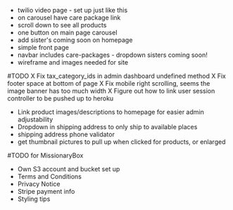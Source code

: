 - twilio video page - set up just like this
- on carousel have care package link
- scroll down to see all products
- one button on main page carousel
- add sister's coming soon on homepage
- simple front page
- navbar includes care-packages - dropdown sisters coming soon!
- wireframe and images needed for site

#TODO
X Fix tax_category_ids in admin dashboard undefined method
X Fix footer space at bottom of page
X Fix mobile right scrolling, seems the image banner has too much width
X Figure out how to link user session controller to be pushed up to heroku
- Link product images/descriptions to homepage for easier admin adjustability
- Dropdown in shipping address to only ship to available places
- shipping address phone validator
- get thumbnail pictures to pull up when clicked for products, or enlarged

#TODO for MissionaryBox
- Own S3 account and bucket set up
- Terms and Conditions
- Privacy Notice
- Stripe payment info
- Styling tips